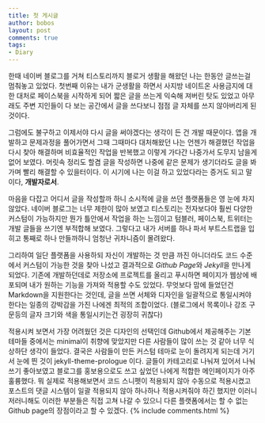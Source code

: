 ```yaml
---
title: 첫 게시글
author: bobos
layout: post
comments: true
tags:
- Diary
---
```

한때 네이버 블로그를 거쳐 티스토리까지 블로거 생활을 해왔던 나는 한동안 글쓰는걸 멈춰놓고 있었다. 첫번째 이유는 내가 군생활을 하면서 사지방 네이트온 사용금지에 대한 대처로 페이스북을 시작하게 되어 짧은 글을 쓰는게 익숙해 져버린 탓도 있었고 아무래도 주변 지인들이 다 보는 공간에서 글을 쓰다보니 점점 글 자체를 쓰지 않아버리게 된것이다.

그럼에도 불구하고 이제서야 다시 글을 써야겠다는 생각이 든 건 개발 때문이다. 앱을 개발하고 문제과정을 풀어가면서 그때 그때마다 대처해왔던 나는 언젠가 해결했던 작업을 다시 찾아 해결하며 비효율적인 작업을 반복했고 이렇게 가다간 나중가서 도무지 남을게 없어 보였다. 머릿속 정리도 할겸 글을 작성하면 나중에 같은 문제가 생기더라도 글을 봐가며 빨리 해결할 수 있을터이다. 이 시기에 나는 이걸 하고 있었다라는 증거도 되고 말이다, **개발자로서**.

마음을 다잡고 어디서 글을 작성할까 하니 소시적에 글을 쓰던 플랫폼들은 영 눈에 차지 않았다. 네이버 블로그는 너무 제한이 많아 보였고 티스토리는 전자보다야 훨씬 다양한 커스텀이 가능하지만 뭔가 틀안에서 작업을 하는 느낌이고 텀블러, 페이스북, 트위터는 개발 글들을 쓰기엔 부적합해 보였다. 그렇다고 내가 서버를 하나 파서 부트스트랩을 입히고 통째로 하나 만들까하니 엄청난 귀차니즘이 몰려왔다.

그리하여 일단 플랫폼을 사용하되 자신이 개발하는 것 만큼 까진 아니더라도 코드 수준에서 커스텀이 가능한 것을 찾아 나섰고 결과적으로 *Github Page*와 *Jekyll*을 만나게 되었다. 기존에 개발하던데로 저장소에 프로젝트를 올리고 푸시하면 페이지가 웹상에 배포되며 내가 원하는 기능을 가져와 적용할 수도 있었다. 무엇보다 맘에 들었던건 Markdown을 지원한다는 것인데, 글을 쓰면 서체와 디자인을 일괄적으로 통일시켜야한다는 일종의 강박감을 가진 나에겐 최적의 조합이었다. (블로그에서 목록이나 강조 구문등의 글자 크기와 색을 통일시키는건 굉장히 귀찮다)

적용시켜 보면서 가장 어려웠던 것은 디자인의 선택인데 Github에서 제공해주는 기본 테마들 중에서는 minimal이 취향에 맞았지만 다른 사람들이 많이 쓰는 것 같아 너무 식상하단 생각이 들었다. 결국은 사람들이 만든 커스텀 테마로 눈이 돌려지게 되는데 거기서 눈에 띈 것이 jekyll-theme-prologue 이다. 글들이 카테고리로 나눠져 있어서 나눠쓰기 좋아보였고 블로그를 홍보용으로도 쓰고 싶었던 나에게 적합한 메인페이지가 아주 훌륭했다. 뭐 실제로 적용해보면서 코드 스니펫이 적용되지 않아 수동으로 적용시켰고 포스트의 댓글 시스템이 일괄 적용되지 않아 하나하나 적용시켜줘야 하긴 했지만 이러니 저러니해도 이러한 부분들은 직접 고쳐 나갈 수 있으니 다른 플랫폼에서는 할 수 없는 Github page의 장점이라고 할 수 있겠다.
{% include comments.html %}

